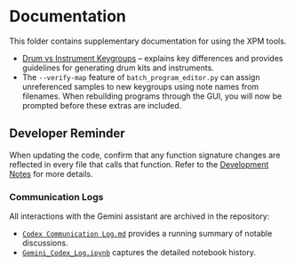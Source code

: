 # Documentation

This folder contains supplementary documentation for using the XPM tools.

- [Drum vs Instrument Keygroups](drum_vs_instrument_keygroups.md) – explains key differences and provides guidelines for generating drum kits and instruments.
- The `--verify-map` feature of `batch_program_editor.py` can assign unreferenced
  samples to new keygroups using note names from filenames. When rebuilding
  programs through the GUI, you will now be prompted before these extras are
  included.

## Developer Reminder

When updating the code, confirm that any function signature changes are reflected in every file that calls that function. Refer to the [Development Notes](../README.md#development-notes) for more details.

### Communication Logs

All interactions with the Gemini assistant are archived in the repository:

- [`Codex Communication Log.md`](../Codex%20Communication%20Log.md) provides a
  running summary of notable discussions.
- [`Gemini_Codex_Log.ipynb`](../Gemini_Codex_Log.ipynb) captures the detailed
  notebook history.
